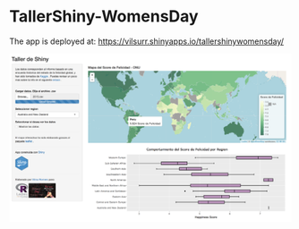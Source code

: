 # TallerShiny-WomensDay

The app is deployed at: https://vilsurr.shinyapps.io/tallershinywomensday/

![](FinalApp.png)